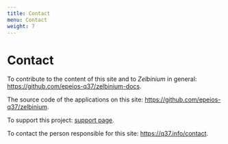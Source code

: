 ```yaml
---
title: Contact
menu: Contact
weight: 7
---
```


# Contact

To contribute to the content of this site and to *Zelbinium* in general: https://github.com/epeios-q37/zelbinium-docs.

The source code of the applications on this site: https://github.com/epeios-q37/zelbinium.

To support this project: [support page](../support).

To contact the person responsible for this site: https://q37.info/contact.